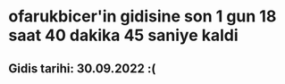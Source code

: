 # ofarukbicer'in gidisine son 1 gun 18 saat 40 dakika 45 saniye kaldi

## Gidis tarihi: 30.09.2022 :(